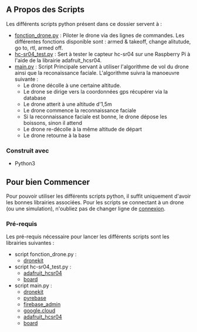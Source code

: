 <!-- ABOUT THE PROJECT -->
## A Propos des Scripts

Les différents scripts python présent dans ce dossier servent à :
* [fonction_drone.py](https://github.com/BasileAmeeuw/DroneDelivreur/blob/main/Algorithme%20de%20vol/functions_drone.py) : Piloter le drone via des lignes de commandes. Les différentes fonctions disponible sont : armed & takeoff, change alitutude, go to, rtl, armed off.
* [hc-sr04_test.py](https://github.com/BasileAmeeuw/DroneDelivreur/blob/main/Algorithme%20de%20vol/hc-sr04_test.py) : Sert à tester le capteur hc-sr04 sur une Raspberry Pi à l'aide de la librairie adafruit_hcsr04.
* [main.py](https://github.com/BasileAmeeuw/DroneDelivreur/blob/main/Algorithme%20de%20vol/main.py) : Script Principale servant à utiliser l'algorithme de vol du drone ainsi que la reconaissance faciale. L'algorithme suivra la manoeuvre suivante :
  * Le drone décolle à une certaine altitude.
  * Le drone se dirige vers la coordonnées gps récupérer via la database
  * Le drone atterit à une altitude d'1,5m
  * Le drone commence la reconnaissance faciale
  * Si la reconnaissance faciale est bonne, le drone dépose les boissons, sinon il attend
  * Le drone re-décolle à la même altitude de départ
  * Le drone retourne à la base

### Construit avec

* Python3

<!-- GETTING STARTED -->
## Pour bien Commencer

Pour pouvoir utiliser les différents scripts python, il suffit uniquement d'avoir les bonnes librairies associées.
Pour les scripts se connectant à un drone (ou une simulation), n'oubliez pas de changer ligne de [connexion](https://github.com/BasileAmeeuw/DroneDelivreur/blob/main/Algorithme%20de%20vol/main.py#L206).

### Pré-requis

Les pré-requis nécessaire pour lancer les différents scripts sont les librairies suivantes :

* script fonction_drone.py :
  * [dronekit](https://github.com/dronekit/dronekit-python)
* script hc-sr04_test.py :
  * [adafruit_hcsr04](https://github.com/adafruit/Adafruit_CircuitPython_HCSR04)
  * [board](https://github.com/adafruit/circuitpython)
* script main.py :
  * [dronekit](https://github.com/dronekit/dronekit-python)
  * [pyrebase](https://github.com/thisbejim/Pyrebase)
  * [firebase_admin](https://github.com/firebase/firebase-admin-python)
  * [google.cloud](https://github.com/googleapis/google-cloud-python)
  * [adafruit_hcsr04](https://github.com/adafruit/Adafruit_CircuitPython_HCSR04)
  * [board](https://github.com/adafruit/circuitpython)

